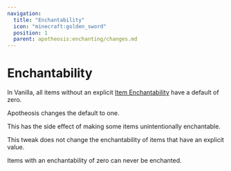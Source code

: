 ```yaml
---
navigation:
  title: "Enchantability"
  icon: "minecraft:golden_sword"
  position: 1
  parent: apotheosis:enchanting/changes.md
---
```


# Enchantability

In Vanilla, all items without an explicit [Item Enchantability](../table/enchantability.md) have a default of zero.

Apotheosis changes the default to one.

This has the side effect of making some items unintentionally enchantable.

This tweak does not change the enchantability of items that have an explicit value.

Items with an enchantability of zero can never be enchanted.

